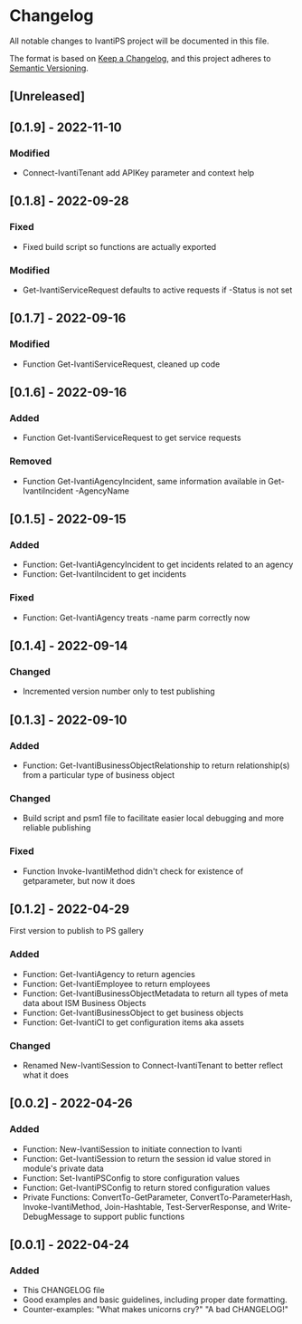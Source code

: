 # Changelog
All notable changes to IvantiPS project will be documented in this file.

The format is based on [Keep a Changelog](https://keepachangelog.com/en/1.0.0/),
and this project adheres to [Semantic Versioning](https://semver.org/spec/v2.0.0.html).

## [Unreleased]

## [0.1.9] - 2022-11-10
### Modified
- Connect-IvantiTenant add APIKey parameter and context help

## [0.1.8] - 2022-09-28
### Fixed
- Fixed build script so functions are actually exported
### Modified
- Get-IvantiServiceRequest defaults to active requests if -Status is not set

## [0.1.7] - 2022-09-16
### Modified
- Function Get-IvantiServiceRequest, cleaned up code 

## [0.1.6] - 2022-09-16
### Added
- Function Get-IvantiServiceRequest to get service requests
### Removed
- Function Get-IvantiAgencyIncident, same information available in Get-IvantiIncident -AgencyName

## [0.1.5] - 2022-09-15
### Added
- Function: Get-IvantiAgencyIncident to get incidents related to an agency
- Function: Get-IvantiIncident to get incidents
### Fixed
- Function: Get-IvantiAgency treats -name parm correctly now

## [0.1.4] - 2022-09-14
### Changed
- Incremented version number only to test publishing

## [0.1.3] - 2022-09-10
### Added
- Function: Get-IvantiBusinessObjectRelationship to return relationship(s) from a particular type of business object
### Changed
- Build script and psm1 file to facilitate easier local debugging and more reliable publishing
### Fixed
- Function Invoke-IvantiMethod didn't check for existence of getparameter, but now it does

## [0.1.2] - 2022-04-29
First version to publish to PS gallery
### Added
- Function: Get-IvantiAgency to return agencies
- Function: Get-IvantiEmployee to return employees
- Function: Get-IvantiBusinessObjectMetadata to return all types of meta data about ISM Business Objects
- Function: Get-IvantiBusinessObject to get business objects
- Function: Get-IvantiCI to get configuration items aka assets
### Changed
- Renamed New-IvantiSession to Connect-IvantiTenant to better reflect what it does

## [0.0.2] - 2022-04-26
### Added
- Function: New-IvantiSession to initiate connection to Ivanti
- Function: Get-IvantiSession to return the session id value stored in module's private data
- Function: Set-IvantiPSConfig to store configuration values
- Function: Get-IvantiPSConfig to return stored configuration values
- Private Functions: ConvertTo-GetParameter, ConvertTo-ParameterHash, Invoke-IvantiMethod, Join-Hashtable, Test-ServerResponse, and Write-DebugMessage to support public functions

## [0.0.1] - 2022-04-24
### Added
- This CHANGELOG file
- Good examples and basic guidelines, including proper date formatting.
- Counter-examples: "What makes unicorns cry?" "A bad CHANGELOG!"